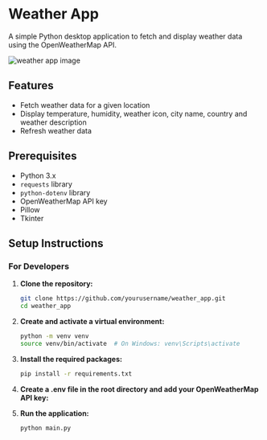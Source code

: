 # Weather App

A simple Python desktop application to fetch and display weather data using the OpenWeatherMap API.


![weather app image](https://github.com/Danogbans/weather-app/blob/main/weather-app-image.png)

## Features

- Fetch weather data for a given location
- Display temperature, humidity, weather icon, city name, country and weather description
- Refresh weather data


## Prerequisites

- Python 3.x
- `requests` library
- `python-dotenv` library
- OpenWeatherMap API key
- Pillow
- Tkinter

## Setup Instructions

### For Developers

1. **Clone the repository:**

   ```sh
   git clone https://github.com/yourusername/weather_app.git
   cd weather_app

2. **Create and activate a virtual environment:**
   ```sh
   python -m venv venv
   source venv/bin/activate  # On Windows: venv\Scripts\activate

3. **Install the required packages:**
   ```sh
   pip install -r requirements.txt


4. **Create a .env file in the root directory and add your OpenWeatherMap API key:**

5. **Run the application:**
    ```sh
   python main.py
